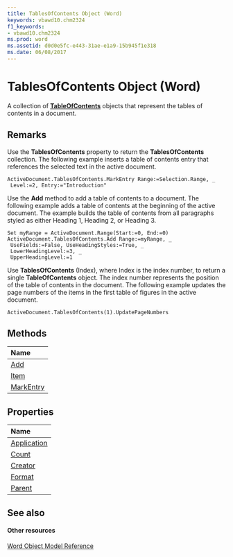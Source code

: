 ```yaml
---
title: TablesOfContents Object (Word)
keywords: vbawd10.chm2324
f1_keywords:
- vbawd10.chm2324
ms.prod: word
ms.assetid: d0d0e5fc-e443-31ae-e1a9-15b945f1e318
ms.date: 06/08/2017
---
```



# TablesOfContents Object (Word)

A collection of **[TableOfContents](tableofcontents-object-word.md)** objects that represent the tables of contents in a document.


## Remarks

Use the **TablesOfContents** property to return the **TablesOfContents** collection. The following example inserts a table of contents entry that references the selected text in the active document.


```
ActiveDocument.TablesOfContents.MarkEntry Range:=Selection.Range, _ 
 Level:=2, Entry:="Introduction"
```

Use the **Add** method to add a table of contents to a document. The following example adds a table of contents at the beginning of the active document. The example builds the table of contents from all paragraphs styled as either Heading 1, Heading 2, or Heading 3.




```
Set myRange = ActiveDocument.Range(Start:=0, End:=0) 
ActiveDocument.TablesOfContents.Add Range:=myRange, _ 
 UseFields:=False, UseHeadingStyles:=True, _ 
 LowerHeadingLevel:=3, _ 
 UpperHeadingLevel:=1
```

Use **TablesOfContents** (Index), where Index is the index number, to return a single **TableOfContents** object. The index number represents the position of the table of contents in the document. The following example updates the page numbers of the items in the first table of figures in the active document.




```
ActiveDocument.TablesOfContents(1).UpdatePageNumbers
```


## Methods



|**Name**|
|:-----|
|[Add](tablesofcontents-add-method-word.md)|
|[Item](tablesofcontents-item-method-word.md)|
|[MarkEntry](tablesofcontents-markentry-method-word.md)|

## Properties



|**Name**|
|:-----|
|[Application](tablesofcontents-application-property-word.md)|
|[Count](tablesofcontents-count-property-word.md)|
|[Creator](tablesofcontents-creator-property-word.md)|
|[Format](tablesofcontents-format-property-word.md)|
|[Parent](tablesofcontents-parent-property-word.md)|

## See also


#### Other resources


[Word Object Model Reference](http://msdn.microsoft.com/library/be452561-b436-bb9b-6f94-3faa9a74a6fd%28Office.15%29.aspx)
